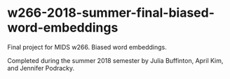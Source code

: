 # w266-2018-summer-final-biased-word-embeddings
Final project for MIDS w266. Biased word embeddings.

Completed during the summer 2018 semester by Julia Buffinton, April Kim, and Jennifer Podracky.

